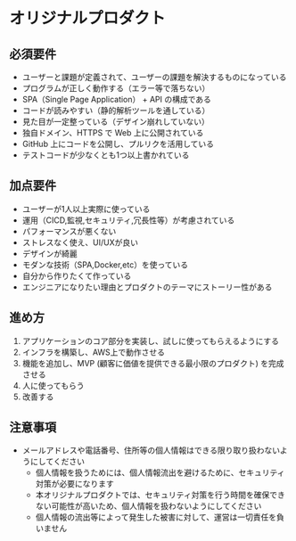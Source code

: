 # オリジナルプロダクト

## 必須要件

- ユーザーと課題が定義されて、ユーザーの課題を解決するものになっている
- プログラムが正しく動作する（エラー等で落ちない）
- SPA（Single Page Application） + API の構成である
- コードが読みやすい（静的解析ツールを通している）
- 見た目が一定整っている（デザイン崩れしていない）
- 独自ドメイン、HTTPS で Web 上に公開されている
- GitHub 上にコードを公開し、プルリクを活用している
- テストコードが少なくとも1つ以上書かれている

## 加点要件

- ユーザーが1人以上実際に使っている
- 運用（CICD,監視,セキュリティ,冗長性等）が考慮されている
- パフォーマンスが悪くない
- ストレスなく使え、UI/UXが良い
- デザインが綺麗
- モダンな技術（SPA,Docker,etc）を使っている
- 自分から作りたくて作っている
- エンジニアになりたい理由とプロダクトのテーマにストーリー性がある

## 進め方

1. アプリケーションのコア部分を実装し、試しに使ってもらえるようにする
2. インフラを構築し、AWS上で動作させる
3. 機能を追加し、MVP (顧客に価値を提供できる最小限のプロダクト) を完成させる
4. 人に使ってもらう
5. 改善する

## 注意事項

- メールアドレスや電話番号、住所等の個人情報はできる限り取り扱わないようにしてください
  - 個人情報を扱うためには、個人情報流出を避けるために、セキュリティ対策が必要になります
  - 本オリジナルプロダクトでは、セキュリティ対策を行う時間を確保できない可能性が高いため、個人情報を扱わないようにしてください
  - 個人情報の流出等によって発生した被害に対して、運営は一切責任を負いません
